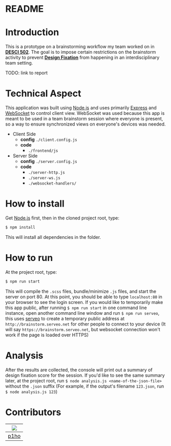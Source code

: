 # README

# Introduction

This is a prototype on a brainstorming workflow my team worked on in **[DESCI 502](https://www.coursicle.com/umich/courses/DESCI/502/)**. The goal is to impose certain restrictions on the brainstorm activity to prevent **[Design Fixation](https://www.fastcompany.com/3044535/what-is-design-fixation-and-how-can-you-stop-it)** from happening in an interdisciplinary team setting.

TODO: link to report

# Technical Aspect

This application was built using [Node.js](https://nodejs.org/en/) and uses primarily [Express](https://expressjs.com/) and [WebSocket](https://www.npmjs.com/package/ws) to control client view. WebSocket was used because this app is meant to be used in a team brainstorm session where everyone is present, so a way to ensure synchronized views on everyone's devices was needed.

* Client Side
  - **config** `./client.config.js`
  - **code**
      - `./frontend/js`
* Server Side
  - **config** `./server.config.js`
  - **code**
      - `./server-http.js`
      - `./server-ws.js`
      - `./websocket-handlers/`

# How to install

Get [Node.js](https://nodejs.org/en/) first, then in the cloned project root, type:
```Bash
$ npm install
```
This will install all dependencies in the folder.

# How to run

At the project root, type:
```Bash
$ npm run start
```
This will compile the `.scss` files, bundle/minimize `.js` files, and start the server on port 80.
At this point, you should be able to type `localhost:80` in your browser to see the login screen.
If you would like to temporarily make this app public, after running `$ npm run start` in one command line instance, open another command line window and run `$ npm run serveo`, this uses [serveo](https://serveo.net/) to create a temporary public address at `http://brainstorm.serveo.net` for other people to connect to your device (It will say `https://brainstorm.serveo.net`, but websocket connection won't work if the page is loaded over HTTPS)

# Analysis

After the results are collected, the console will print out a summary of design fixation score for the session. If you'd like to see the same summary later, at the project root, run `$ node analysis.js <name-of-the-json-file>` without the `.json` suffix (For example, if the output's filename `123.json`, run `$ node analysis.js 123`)

# Contributors
|[![](https://github.com/p1ho.png?size=50)](https://github.com/p1ho)
|---|
|[p1ho](https://github.com/p1ho)|
